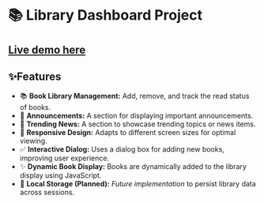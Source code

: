 # 📚 Library Dashboard Project

[Live demo here](https://udaydocs.github.io/Library-dashboard/)  
---

## ✨Features
  - 📚 **Book Library Management:** Add, remove, and track the read status of books.
  - 📢 **Announcements:** A section for displaying important announcements.
  - 📰 **Trending News:** A section to showcase trending topics or news items.
  - 📱 **Responsive Design:** Adapts to different screen sizes for optimal viewing.
  - ✅ **Interactive Dialog:** Uses a dialog box for adding new books, improving user experience.
  - ✨ **Dynamic Book Display:** Books are dynamically added to the library display using JavaScript.
  - 💾 **Local Storage (Planned):** *Future implementation* to persist library data across sessions.
